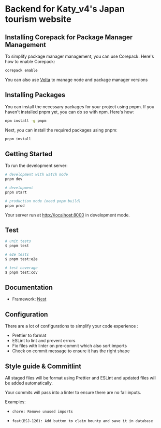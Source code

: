 # Backend for Katy_v4's Japan tourism website

## Installing Corepack for Package Manager Management

To simplify package manager management, you can use Corepack. Here's how to enable Corepack:

```bash
corepack enable
```

You can also use [Volta](https://volta.sh/) to manage node and package manager versions

## Installing Packages

You can install the necessary packages for your project using pnpm. If you haven't installed pnpm yet, you can do so with npm. Here's how:

```bash
npm install -g pnpm
```

Next, you can install the required packages using pnpm:

```bash
pnpm install
```

## Getting Started

To run the development server:

```bash
# development with watch mode
pnpm dev

# development
pnpm start

# production mode (need pnpm build)
pnpm prod
```

Your server run at [http://localhost:8000](http://localhost:8000) in development mode.

## Test

```bash
# unit tests
$ pnpm test

# e2e tests
$ pnpm test:e2e

# test coverage
$ pnpm test:cov
```

## Documentation

- Framework: [Nest](https://docs.nestjs.com/)

## Configuration

There are a lot of configurations to simplify your code experience :

- Prettier to format
- ESLint to lint and prevent errors
- Fix files with linter on pre-commit which also sort imports
- Check on commit message to ensure it has the right shape

## Style guide & Commitlint

All staged files will be format using Prettier and ESLint and updated files will be added automatically.

Your commits will pass into a linter to ensure there are no fail inputs.

Examples:

- `chore: Remove unused imports`

- `feat(BSJ-126): Add button to claim bounty and save it in database`
